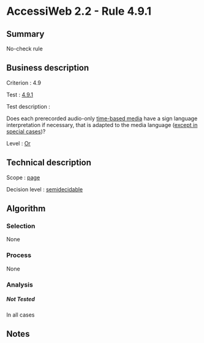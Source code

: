 # AccessiWeb 2.2 - Rule 4.9.1

## Summary

No-check rule

## Business description

Criterion : 4.9

Test : [4.9.1](http://www.accessiweb.org/index.php/accessiweb-22-english-version.html#test-4-9-1)

Test description :

Does each prerecorded audio-only [time-based media](http://www.accessiweb.org/index.php/glossary-76.html#mMediaTemp) have a sign language interpretation if necessary, that is adapted to the
media language ([except in special cases](http://www.accessiweb.org/index.php/glossary-76.html#cpCrit4- "Special cases for criterion 4.9"))?

Level : [Or](/en/category/rules-design/accessiweb-11/level/or)

## Technical description

Scope : [page](/en/category/rules-design/accessiweb-11/scope/page)

Decision level :
[semidecidable](/en/category/rules-design/accessiweb-11/decision-level/semidecidable)

## Algorithm

### Selection

None

### Process

None

### Analysis

##### Not Tested

In all cases

## Notes


